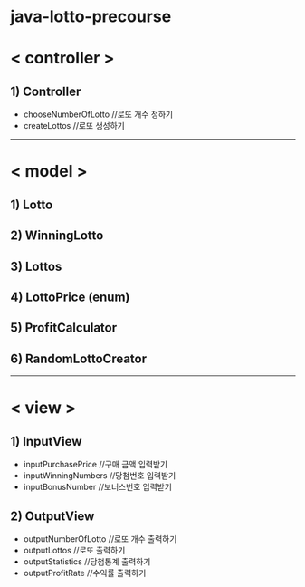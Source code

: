 # java-lotto-precourse

# < controller >
## 1) Controller
* chooseNumberOfLotto //로또 개수 정하기
* createLottos //로또 생성하기
---
# < model >
## 1) Lotto

## 2) WinningLotto

## 3) Lottos

## 4) LottoPrice (enum)

## 5) ProfitCalculator

## 6) RandomLottoCreator
---
# < view >
## 1)  InputView
* inputPurchasePrice //구매 금액 입력받기
* inputWinningNumbers //당첨번호 입력받기
* inputBonusNumber //보너스번호 입력받기

## 2) OutputView
* outputNumberOfLotto //로또 개수 출력하기
* outputLottos //로또 출력하기
* outputStatistics //당첨통계 출력하기
* outputProfitRate //수익률 출력하기
